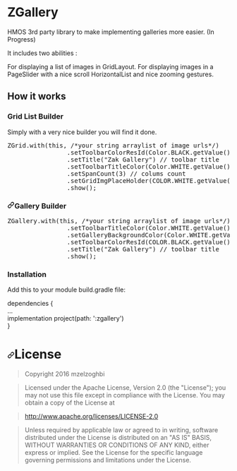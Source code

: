 <h1>ZGallery</h1>
HMOS 3rd party library to make implementing galleries more easier.  (In Progress)

It includes two abilities :

For displaying a list of images in GridLayout.
For displaying images in a PageSlider with a nice scroll HorizontalList and nice zooming gestures.

<h2>How it works</h2>

<h3>Grid List Builder</h3>

Simply with a very nice builder you will find it done.

<div class="highlight highlight-source-java position-relative" data-snippet-clipboard-copy-content="ZGrid.with(this, /*your string arraylist of image urls*/)
                .setToolbarColorResId(Color.BLACK.getValue()) // toolbar color
                .setTitle(&quot;ZGallery&quot;) // toolbar title
                .setToolbarTitleColor(Color.WHITE.getvalue()) // toolbar title color
                .setSpanCount(3) // colums count
                .setGridImgPlaceHolder(Color.BLACK.getValue()) // color placeholder for the grid image until it loads
                .show();
"><pre><span class="pl-smi">ZGrid</span><span class="pl-k">.</span>with(<span class="pl-c1">this</span>, <span class="pl-c"><span class="pl-c">/*</span>your string arraylist of image urls<span class="pl-c">*/</span></span>)
                .setToolbarColorResId(<span class="pl-smi">Color</span><span class="pl-k">.</span>BLACK<span class="pl-k">.</span>getValue()) <span class="pl-c"><span class="pl-c">//</span> toolbar color</span>
                .setTitle(<span class="pl-s"><span class="pl-pds">"</span>Zak Gallery<span class="pl-pds">"</span></span>) <span class="pl-c"><span class="pl-c">//</span> toolbar title</span>
                .setToolbarTitleColor(<span class="pl-smi">Color</span><span class="pl-c1"><span class="pl-k">.</span>WHITE.getValue()</span>) <span class="pl-c"><span class="pl-c">//</span> toolbar title color</span>
                .setSpanCount(<span class="pl-c1">3</span>) <span class="pl-c"><span class="pl-c">//</span> colums count</span>
                .setGridImgPlaceHolder(<span class="pl-smi">COLOR</span><span class="pl-k">.</span>WHITE<span class="pl-k">.</span>getValue()) <span class="pl-c"><span class="pl-c">//</span> color placeholder for the grid image until it loads</span>
                .show();</pre></div>
<h3><a id="user-content-gallery-builder" class="anchor" aria-hidden="true" href="#gallery-builder"><svg class="octicon octicon-link" viewBox="0 0 16 16" version="1.1" width="16" height="16" aria-hidden="true"><path fill-rule="evenodd" d="M7.775 3.275a.75.75 0 001.06 1.06l1.25-1.25a2 2 0 112.83 2.83l-2.5 2.5a2 2 0 01-2.83 0 .75.75 0 00-1.06 1.06 3.5 3.5 0 004.95 0l2.5-2.5a3.5 3.5 0 00-4.95-4.95l-1.25 1.25zm-4.69 9.64a2 2 0 010-2.83l2.5-2.5a2 2 0 012.83 0 .75.75 0 001.06-1.06 3.5 3.5 0 00-4.95 0l-2.5 2.5a3.5 3.5 0 004.95 4.95l1.25-1.25a.75.75 0 00-1.06-1.06l-1.25 1.25a2 2 0 01-2.83 0z"></path></svg></a>Gallery Builder</h3>
<div class="highlight highlight-source-java position-relative" data-snippet-clipboard-copy-content="ZGallery.with(this, /*your string arraylist of image urls*/)
                .setToolbarTitleColor(Color.WHITE.getValue()) // toolbar title color
                .setGalleryBackgroundColor(Color.WHITE.getValue()) // activity background color
                .setToolbarColorResId(Color.BLACK.getValue()) // toolbar color
                .setTitle(&quot;ZGallery&quot;) // toolbar title
                .show();
"><pre><span class="pl-smi">ZGallery</span><span class="pl-k">.</span>with(<span class="pl-c1">this</span>, <span class="pl-c"><span class="pl-c">/*</span>your string arraylist of image urls<span class="pl-c">*/</span></span>)
                .setToolbarTitleColor(<span class="pl-smi">Color</span><span class="pl-c1"><span class="pl-k">.</span>WHITE.getValue()</span>) <span class="pl-c"><span class="pl-c">//</span> toolbar title color</span>
                .setGalleryBackgroundColor(<span class="pl-smi">Color</span><span class="pl-c1"><span class="pl-k">.</span>WHITE.getValue()</span>) <span class="pl-c"><span class="pl-c">//</span> activity background color</span>
                .setToolbarColorResId(<span class="pl-smi">COLOR</span><span class="pl-k">.</span>BLACK<span class="pl-k">.</span>getValue()) <span class="pl-c"><span class="pl-c">//</span> toolbar color</span>
                .setTitle(<span class="pl-s"><span class="pl-pds">"</span>Zak Gallery<span class="pl-pds">"</span></span>) <span class="pl-c"><span class="pl-c">//</span> toolbar title</span>
                .show();</pre></div>

<h3>Installation</h3>

Add this to your module build.gradle file:

dependencies {<br/>
  ...<br/>
    implementation project(path: ':zgallery')<br/>
}<br/>

<h1><a id="user-content-license" class="anchor" aria-hidden="true" href="#license"><svg class="octicon octicon-link" viewBox="0 0 16 16" version="1.1" width="16" height="16" aria-hidden="true"><path fill-rule="evenodd" d="M7.775 3.275a.75.75 0 001.06 1.06l1.25-1.25a2 2 0 112.83 2.83l-2.5 2.5a2 2 0 01-2.83 0 .75.75 0 00-1.06 1.06 3.5 3.5 0 004.95 0l2.5-2.5a3.5 3.5 0 00-4.95-4.95l-1.25 1.25zm-4.69 9.64a2 2 0 010-2.83l2.5-2.5a2 2 0 012.83 0 .75.75 0 001.06-1.06 3.5 3.5 0 00-4.95 0l-2.5 2.5a3.5 3.5 0 004.95 4.95l1.25-1.25a.75.75 0 00-1.06-1.06l-1.25 1.25a2 2 0 01-2.83 0z"></path></svg></a>License</h1>
<blockquote>
<p>Copyright 2016 mzelzoghbi</p>
</blockquote>
<blockquote>
<p>Licensed under the Apache License, Version 2.0 (the "License"); you may not use this file except in compliance with the License. You may obtain a copy of the License at</p>
</blockquote>
<blockquote>
<p><a href="http://www.apache.org/licenses/LICENSE-2.0" rel="nofollow">http://www.apache.org/licenses/LICENSE-2.0</a></p>
</blockquote>
<blockquote>
<p>Unless required by applicable law or agreed to in writing, software distributed under the License is distributed on an "AS IS" BASIS, WITHOUT WARRANTIES OR CONDITIONS OF ANY KIND, either express or implied. See the License for the specific language governing permissions and limitations under the License.</p>
</blockquote>
